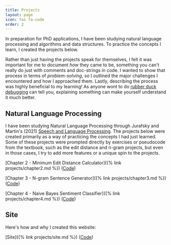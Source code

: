 ```yaml
---
title: Projects
layout: page
icon: fas fa-code
order: 2
---
```

In preparation for PhD applications, I have been studying natural language processing and algorithms and data structures. To practice the concepts I learn, I created the projects below.

Rather than just having the projects speak for themselves, I felt it was important for me to document _how_ they came to be, something you can't really do just with comments and doc-strings in code. I wanted to show that process in terms of _problem-solving_, so I outlined the major challenges I encountered and how I approached them. Lastly, describing the process was highly beneficial to my learning! As anyone wont to do [rubber duck debugging](https://en.wikipedia.org/wiki/Rubber_duck_debugging) can tell you, explaining something can make yourself understand it much better.

## Natural Language Processing

I have been studying Natural Language Processing through Jurafsky and Martin's (2021) [Speech and Language Processing](https://web.stanford.edu/~jurafsky/slp3/). The projects below were created primarily as a way of practicing the concepts I had just learned. Some of these projects were prompted directly by exercises or pseudocode from the textbook, such as the edit distance and n-gram projects, but even in those cases, I try to add more features or a unique spin to the projects.   

[Chapter 2 - Minimum Edit Distance Calculator]({% link projects/chapter2.md %}) ([Code](https://github.com/lucasadelino/Learning-Compling/blob/main/Textbooks/Speech%20and%20Language%20Processing%20(Jurafsky%2C%20Martin)/Chapter%202%20-%20Regular%20Expressions%2C%20Text%20Normalization%2C%20Edit%20Distance/mineditbacktrace.py))

[Chapter 3 - N-gram Sentence Generator]({% link projects/chapter3.md %}) ([Code](https://github.com/lucasadelino/Learning-Compling/blob/main/Textbooks/Speech%20and%20Language%20Processing%20(Jurafsky%2C%20Martin)/Chapter%203%20-%20N-gram%20Language%20Models/ngram.py))

[Chapter 4 - Naive Bayes Sentiment Classifier]({% link projects/chapter4.md %}) ([Code](https://github.com/lucasadelino/Learning-Compling/tree/main/Textbooks/Speech%20and%20Language%20Processing%20(Jurafsky%2C%20Martin)/Chapter%204%20-%20Naive%20Bayes%20and%20Sentiment%20Classification))

## Site

Here's how and why I created this website:

[Site]({% link projects/site.md %}) ([Code](https://github.com/lucasadelino/lucasadelino.github.io))